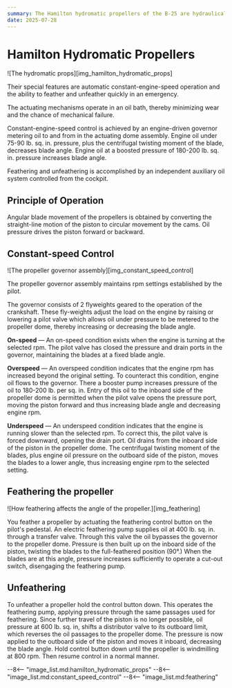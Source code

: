 ```yaml
---
summary: The Hamilton hydromatic propellers of the B-25 are hydraulically operated.
date: 2025-07-28
---
```


# Hamilton Hydromatic Propellers

![The hydromatic props][img_hamilton_hydromatic_props]

Their special features are automatic constant-engine-speed operation and the ability to feather and unfeather quickly in an emergency.

The actuating mechanisms operate in an oil bath, thereby minimizing wear and the chance of mechanical failure.

Constant-engine-speed control is achieved by an engine-driven governor metering oil to and from in the actuating dome assembly. Engine oil under 75-90 lb. sq. in. pressure, plus the centrifugal twisting moment of the blade, decreases blade angle. Engine oil at a boosted pressure of 180-200 lb. sq. in. pressure increases blade angle.

Feathering and unfeathering is accomplished by an independent auxiliary oil system controlled from the cockpit.

## Principle of Operation

Angular blade movement of the propellers is obtained by converting the straight-line motion of the piston to circular movement by the cams. Oil pressure drives the piston forward or backward.

## Constant-speed Control

![The propeller governor assembly][img_constant_speed_control]

The propeller governor assembly maintains rpm settings established by the pilot.

The governor consists of 2 flyweights geared to the operation of the crankshaft. These fly-weights adjust the load on the engine by raising or lowering a pilot valve which allows oil under pressure to be metered to the propeller dome, thereby increasing or decreasing the blade angle.

**On-speed** — An on-speed condition exists when the engine is turning at the selected rpm. The pilot valve has closed the pressure and drain ports in the governor, maintaining the blades at a fixed blade angle.

**Overspeed** — An overspeed condition indicates that the engine rpm has increased beyond the original setting. To counteract this condition, engine oil flows to the governor. There a booster pump increases pressure of the oil to 180-200 lb. per sq. in. Entry of this oil to the inboard side of the propeller dome is permitted when the pilot valve opens the pressure port, moving the piston forward and thus increasing blade angle and decreasing engine rpm.

**Underspeed** — An underspeed condition indicates that the engine is running slower than the selected rpm. To correct this, the pilot valve is forced downward, opening the drain port. Oil drains from the inboard side of the piston in the propeller dome. The centrifugal twisting moment of the blades, plus engine oil pressure on the outboard side of the piston, moves the blades to a lower angle, thus increasing engine rpm to the selected setting.

## Feathering the propeller

![How feathering affects the angle of the propeller.][img_feathering]

You feather a propeller by actuating the feathering control button on the pilot's pedestal. An electric feathering pump supplies oil at 400 lb. sq. in. through a transfer valve. Through this valve the oil bypasses the governor to the propeller dome. Pressure is then built up on the inboard side of the piston, twisting the blades to the full-feathered position (90°.) When the blades are at this angle, pressure increases sufficiently to operate a cut-out switch, disengaging the feathering pump.

## Unfeathering

To unfeather a propeller hold the control button down. This operates the feathering pump, applying pressure through the same passages used for feathering. Since further travel of the piston is no longer possible, oil pressure at 600 lb. sq. in, shifts a distributor valve to its outboard limit, which reverses the oil passages to the propeller dome. The pressure is now applied to the outboard side of the piston and moves it inboard, decreasing the blade angle. Hold control button down until the propeller is windmilling at 800 rpm. Then resume control in a normal manner.

<!-- links -->
--8<-- "image_list.md:hamilton_hydromatic_props"
--8<-- "image_list.md:constant_speed_control"
--8<-- "image_list.md:feathering"